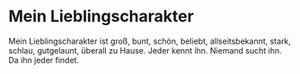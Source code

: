 # Mein Lieblingscharakter

Mein Lieblingscharakter ist groß, bunt, schön, beliebt, allseitsbekannt, stark, schlau, gutgelaunt, überall zu Hause.
Jeder kennt ihn. Niemand sucht ihn. Da ihn jeder findet.
